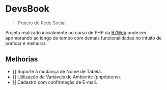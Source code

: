 # DevsBook

> Projeto de Rede Social.

Projeto realizado inicialmente no curso de PHP da [B7Web](https://b7web.com.br/fullstack/) onde irei aprimorando ao longo do tempo com demais funcionalidades no intuito de praticar e melhorar.

## Melhorias

- [] Suporte à mudança de Nome de Tabela.
- [] Utilização de Variáveis de Ambiente (phpdotenv).
- [] Cadastro com confirmação de E-mail.
